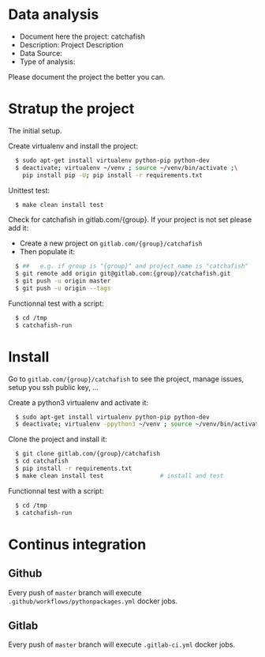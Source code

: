 # Data analysis
- Document here the project: catchafish
- Description: Project Description
- Data Source:
- Type of analysis:

Please document the project the better you can.

# Stratup the project

The initial setup.

Create virtualenv and install the project:
```bash
  $ sudo apt-get install virtualenv python-pip python-dev
  $ deactivate; virtualenv ~/venv ; source ~/venv/bin/activate ;\
    pip install pip -U; pip install -r requirements.txt
```

Unittest test:
```bash
  $ make clean install test
```

Check for catchafish in gitlab.com/{group}.
If your project is not set please add it:

- Create a new project on `gitlab.com/{group}/catchafish`
- Then populate it:

```bash
  $ ##   e.g. if group is "{group}" and project_name is "catchafish"
  $ git remote add origin git@gitlab.com:{group}/catchafish.git
  $ git push -u origin master
  $ git push -u origin --tags
```

Functionnal test with a script:
```bash
  $ cd /tmp
  $ catchafish-run
```
# Install
Go to `gitlab.com/{group}/catchafish` to see the project, manage issues,
setup you ssh public key, ...

Create a python3 virtualenv and activate it:
```bash
  $ sudo apt-get install virtualenv python-pip python-dev
  $ deactivate; virtualenv -ppython3 ~/venv ; source ~/venv/bin/activate
```

Clone the project and install it:
```bash
  $ git clone gitlab.com/{group}/catchafish
  $ cd catchafish
  $ pip install -r requirements.txt
  $ make clean install test                # install and test
```
Functionnal test with a script:
```bash
  $ cd /tmp
  $ catchafish-run
``` 

# Continus integration
## Github 
Every push of `master` branch will execute `.github/workflows/pythonpackages.yml` docker jobs.
## Gitlab
Every push of `master` branch will execute `.gitlab-ci.yml` docker jobs.
